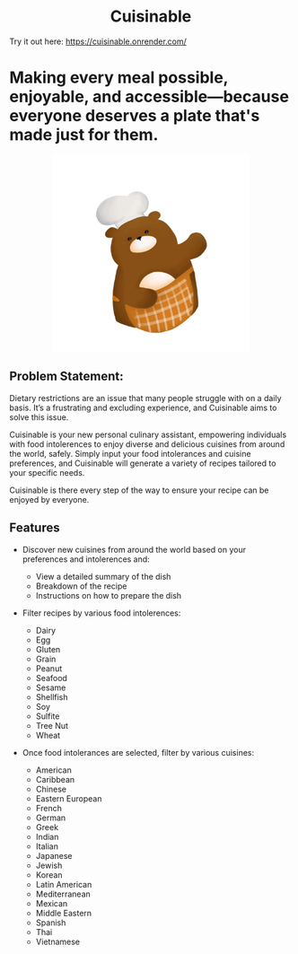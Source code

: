 <p align="center">


<h1 align="center">
Cuisinable
</h1>

Try it out here: https://cuisinable.onrender.com/

<h1 alsign="center">
Making every meal possible, enjoyable, and accessible—because everyone deserves a plate that's made just for them.
</h1>

<p align="center">
<img src="public/images/bear-chef.png" alt="drawing" width="350"/>

</p>

## Problem Statement:

Dietary restrictions are an issue that many people struggle with on a daily basis. It’s a frustrating and excluding experience, and Cuisinable aims to solve this issue.

Cuisinable is your new personal culinary assistant, empowering individuals with food intolerences to enjoy diverse and delicious cuisines from around the world, safely. Simply input your food intolerances and cuisine preferences, and Cuisinable will generate a variety of recipes tailored to your specific needs. 

Cuisinable is there every step of the way to ensure your recipe can be enjoyed by everyone. 

## Features
* Discover new cuisines from around the world based on your preferences and intolerences and:
  * View a detailed summary of the dish
  * Breakdown of the recipe
  * Instructions on how to prepare the dish
    
* Filter recipes by various food intolerences:
  * Dairy
  * Egg
  * Gluten
  * Grain
  * Peanut
  * Seafood
  * Sesame
  * Shellfish
  * Soy
  * Sulfite
  * Tree Nut
  * Wheat

* Once food intolerances are selected, filter by various cuisines:
  * American
  * Caribbean
  * Chinese
  * Eastern European
  * French
  * German
  * Greek
  * Indian
  * Italian
  * Japanese
  * Jewish
  * Korean
  * Latin American
  * Mediterranean
  * Mexican
  * Middle Eastern
  * Spanish
  * Thai
  * Vietnamese
 


